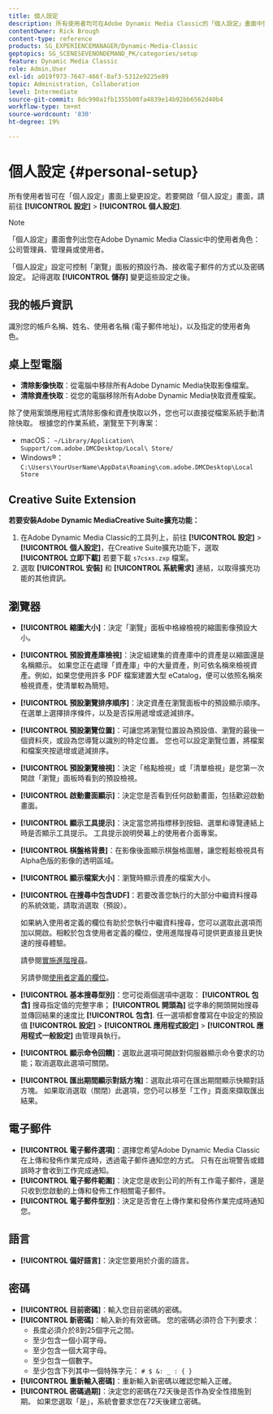 ```yaml
---
title: 個人設定
description: 所有使用者均可在Adobe Dynamic Media Classic的「個人設定」畫面中變更設定。
contentOwner: Rick Brough
content-type: reference
products: SG_EXPERIENCEMANAGER/Dynamic-Media-Classic
geptopics: SG_SCENESEVENONDEMAND_PK/categories/setup
feature: Dynamic Media Classic
role: Admin,User
exl-id: a019f973-7647-466f-8af3-5312e9225e89
topic: Administration, Collaboration
level: Intermediate
source-git-commit: 8dc990a1fb1355b00fa4839e14b92bb6562d40b4
workflow-type: tm+mt
source-wordcount: '830'
ht-degree: 19%

---
```


# 個人設定 {#personal-setup}

所有使用者皆可在「個人設定」畫面上變更設定。若要開啟「個人設定」畫面，請前往 **[!UICONTROL 設定]** > **[!UICONTROL 個人設定]**.

>[!NOTE]
>
>「個人設定」畫面會列出您在Adobe Dynamic Media Classic中的使用者角色：公司管理員、管理員或使用者。

「個人設定」設定可控制「瀏覽」面板的預設行為、接收電子郵件的方式以及密碼設定。 記得選取 **[!UICONTROL 儲存]** 變更這些設定之後。

## 我的帳戶資訊

識別您的帳戶名稱、姓名、使用者名稱 (電子郵件地址)，以及指定的使用者角色。

## 桌上型電腦

* **清除影像快取**：從電腦中移除所有Adobe Dynamic Media快取影像檔案。
* **清除資產快取**：從您的電腦移除所有Adobe Dynamic Media快取資產檔案。

除了使用案頭應用程式清除影像和資產快取以外，您也可以直接從檔案系統手動清除快取。 根據您的作業系統，瀏覽至下列專案：

* macOS： `~/Library/Application\ Support/com.adobe.DMCDesktop/Local\ Store/`
* Windows®： `C:\Users\YourUserName\AppData\Roaming\com.adobe.DMCDesktop\Local Store`

## Creative Suite Extension

**若要安裝Adobe Dynamic MediaCreative Suite擴充功能：**

1. 在Adobe Dynamic Media Classic的工具列上，前往 **[!UICONTROL 設定]** > **[!UICONTROL 個人設定]**，在Creative Suite擴充功能下，選取 **[!UICONTROL 立即下載]** 若要下載 `s7csxs.zxp` 檔案。
1. 選取 **[!UICONTROL 安裝]** 和 **[!UICONTROL 系統需求]** 連結，以取得擴充功能的其他資訊。

<!--    A readme file is included at the root of the unzipped file to provide you with additional information about the extension.

1. Depending on your installed operating system, do one of the following: -->

<!-- #### Windows

|If you are running|Do this|
|--- |--- |
|Adobe Illustrator 18 in Adobe Creative Cloud 2014|<ul><li>From the root of the unzipped folder, select CC-2014.</li><li>Depending on the bit version of Adobe Illustrator that you are using, select win32 or win64.</li><li>Select libraries > flame, and then copy `aflame.dll` to Adobe Illustrator's executable folder. For example, `C:\Program Files\Adobe\Adobe Illustrator CC 2014\Support Files\Contents\Windows`. </li></ul><br/>**Note**: This example path is for the 64-bit location; the 32-bit location may fall under Program Files (x86) instead. <br/><ul><li>Return to the same libraries folder, select flamingo, and then copy `aflamingo.dll` to the same Adobe Illustrator executable folder that you used in the previous step. </li><li>Return to the win32 or win64 folder that you selected in step 2, and then copy `AdobeS7FXGFileFormat.aip` to Adobe Illustrator's plug-ins folder. For example, `C:\Program Files\Adobe\Adobe Illustrator CC 2014\Plug-ins\Illustrator Formats`. </li></ul> <br/>**Note**: This example path is for the 64-bit location; the 32-bit location may fall under Program Files (x86) instead.|
|Adobe Illustrator 17 in Adobe Creative Cloud|<ul><li>From the root of the unzipped folder, select CC. </li><li>Depending on the bit version of Adobe Illustrator that you are using, select win32 or win64.</li><li> Copy `AdobeS7FXGFileFormat.aip` to Adobe Illustrator's plug-ins folder. For example, `C:\Program Files\Adobe\Adobe Illustrator CC (64 Bit)\Plug-ins\Illustrator Formats`.</li></ul><br/>**Note**: This example path is for the 64-bit location; the 32-bit location may fall under Program Files (x86) instead.|
|Adobe Illustrator 16 in Adobe Creative Suite 6|<ul><li>From the root of the unzipped folder, select 6.0. </li><li>Depending on the bit version of Adobe Illustrator that you are using, select win32 or win64. </li><li>Copy AdobeS7FXGFileFormat.aip to Adobe Illustrator's plug-ins folder. For example, `C:\Program Files\Adobe\Adobe Illustrator CS6 (64 Bit)\Plug-ins\Illustrator Formats`.</li></ul><br/>**Note**: This example path is for the 64-bit location; the 32-bit location may fall under Program Files (x86) instead.|

#### Mac

|If you are running|Do this|
|--- |--- |
|Adobe Illustrator 18 in Adobe Creative Cloud 2014|<ul><li>From the root of the unzipped folder, select CC-2014 > mac64.</li><li>Select libraries > flame, and then copy the `aflame.framework` folder to Adobe Illustrator package contents folder. For example, `/Applications/Adobe Illustrator CC 2014/ Illustrator.app/Contents/Frameworks/`. (To open Adobe Illustrator's package contents folder, right-select on the Adobe illustrator CC 2014 icon and select Show Package Contents from context menu).</li><li>Return to the same libraries folder, select `flamingo`, and then copy the `aflamingo.framework` folder to the same Adobe Illustrator package contents folder that you used in the previous step.</li><li>Return to the mac64 folder that you selected in step 1, and then copy the `AdobeS7FXGFileFormat.aip` folder to Adobe Illustrator's plug-in folder. For example, `/Applications/Adobe Illustrator CC 2014/Plug-ins/Illustrator Formats/`.</li></ul><br/>|
|Adobe Illustrator 17 in Adobe Creative Cloud|<ul><li>From the root of the unzipped folder, select CC > mac64</li><li>Copy the `AdobeS7FXGFileFormat.aip` folder to Adobe Illustrator's plug-in folder. For example, `/Applications/Adobe Illustrator CC/Plug-ins/Illustrator Formats/`.</li></ul><br/>|
|Adobe Illustrator 16 in Adobe Creative Suite 6|<ul><li>From the root of the unzipped folder, select 6.0 > mac64</li><li>Copy the `AdobeS7FXGFileFormat.aip` folder to Adobe Illustrator's plug-in folder. For example, `/Applications/Adobe Illustrator CS6/Plug-ins/Illustrator Formats/`.</li></ul>|

The plug-in is now available for you to use in Adobe Illustrator. -->

## 瀏覽器

* **[!UICONTROL 縮圖大小]**：決定「瀏覽」面板中格線檢視的縮圖影像預設大小。
* **[!UICONTROL 預設資產庫檢視]**：決定組建集的資產庫中的資產是以縮圖還是名稱顯示。 如果您正在處理「資產庫」中的大量資產，則可依名稱來檢視資產。例如，如果您使用許多 PDF 檔案建置大型 eCatalog，便可以依照名稱來檢視資產，使清單較為簡短。
* **[!UICONTROL 預設瀏覽排序順序]**：決定資產在瀏覽面板中的預設顯示順序。 在選單上選擇排序條件，以及是否採用遞增或遞減排序。
* **[!UICONTROL 預設瀏覽位置]**：可讓您將瀏覽位置設為預設值、瀏覽的最後一個資料夾，或設為您導覽以識別的特定位置。 您也可以設定瀏覽位置，將檔案和檔案夾按遞增或遞減排序。
* **[!UICONTROL 預設瀏覽檢視]**：決定「格點檢視」或「清單檢視」是您第一次開啟「瀏覽」面板時看到的預設檢視。
* **[!UICONTROL 啟動畫面顯示]**：決定您是否看到任何啟動畫面，包括歡迎啟動畫面。
* **[!UICONTROL 顯示工具提示]**：決定當您將指標移到按鈕、選單和導覽連結上時是否顯示工具提示。 工具提示說明熒幕上的使用者介面專案。
* **[!UICONTROL 棋盤格背景]**：在影像後面顯示棋盤格圖層，讓您輕鬆檢視具有Alpha色版的影像的透明區域。
* **[!UICONTROL 顯示檔案大小]**：瀏覽時顯示資產的檔案大小。
* **[!UICONTROL 在搜尋中包含UDF]**：若要改善您執行的大部分中繼資料搜尋的系統效能，請取消選取（預設）。

  如果納入使用者定義的欄位有助於您執行中繼資料搜尋，您可以選取此選項而加以開啟。相較於包含使用者定義的欄位，使用進階搜尋可提供更直接且更快速的搜尋體驗。

  請參閱[實施進階搜尋](searching-assets.md#conducting_an_advanced_search)。

  另請參閱[使用者定義的欄位](application-setup.md#user_defined_fields)。

* **[!UICONTROL 基本搜尋型別]**：您可從兩個選項中選取： **[!UICONTROL 包含]** 搜尋指定值的完整字串； **[!UICONTROL 開頭為]** 從字串的開頭開始搜尋並傳回結果的速度比 **[!UICONTROL 包含]**. 任一選項都會覆寫在中設定的預設值 **[!UICONTROL 設定]** > **[!UICONTROL 應用程式設定]** > **[!UICONTROL 應用程式一般設定]** 由管理員執行。
* **[!UICONTROL 顯示命令回饋]**：選取此選項可開啟對伺服器顯示命令要求的功能；取消選取此選項可關閉。
* **[!UICONTROL 匯出期間顯示對話方塊]**：選取此項可在匯出期間顯示快顯對話方塊。 如果取消選取（關閉）此選項，您仍可以移至「工作」頁面來擷取匯出結果。

## 電子郵件

* **[!UICONTROL 電子郵件選項]**：選擇您希望Adobe Dynamic Media Classic在上傳和發佈作業完成時，透過電子郵件通知您的方式。 只有在出現警告或錯誤時才會收到工作完成通知。
* **[!UICONTROL 電子郵件範圍]**：決定您是收到公司的所有工作電子郵件，還是只收到您啟動的上傳和發佈工作相關電子郵件。
* **[!UICONTROL 電子郵件型別]**：決定是否會在上傳作業和發佈作業完成時通知您。

## 語言

* **[!UICONTROL 偏好語言]**：決定您要用於介面的語言。

## 密碼

* **[!UICONTROL 目前密碼]**：輸入您目前密碼的密碼。
* **[!UICONTROL 新密碼]**：輸入新的有效密碼。 您的密碼必須符合下列要求：
   * 長度必須介於8到25個字元之間。
   * 至少包含一個小寫字母。
   * 至少包含一個大寫字母。
   * 至少包含一個數字。
   * 至少包含下列其中一個特殊字元： `# $ &: _ : { }`
* **[!UICONTROL 重新輸入密碼]**：重新輸入新密碼以確認您輸入正確。
* **[!UICONTROL 密碼過期]**：決定您的密碼在72天後是否作為安全性措施到期。 如果您選取「是」，系統會要求您在72天後建立密碼。
